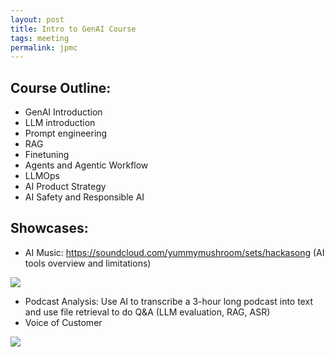 ```yaml
---
layout: post
title: Intro to GenAI Course
tags: meeting
permalink: jpmc
---
```


## Course Outline:

- GenAI Introduction
- LLM introduction
- Prompt engineering
- RAG
- Finetuning
- Agents and Agentic Workflow
- LLMOps
- AI Product Strategy
- AI Safety and Responsible AI

## Showcases:

- AI Music: https://soundcloud.com/yummymushroom/sets/hackasong (AI tools overview and limitations)

<img class="mx-auto" src="https://github.com/harrywang/harrywang.github.io/assets/595772/74307e7e-273d-41c0-a91a-93fd30dd5d0a">

- Podcast Analysis: Use AI to transcribe a 3-hour long podcast into text and use file retrieval to do Q&A (LLM evaluation, RAG, ASR)
- Voice of Customer

<img class="mx-auto" src="https://github.com/harrywang/harrywang.github.io/assets/595772/2aad8ab5-926b-45ef-ac65-2cf9fb9d8eac">

